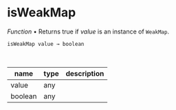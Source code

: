 # isWeakMap

_Function_ &bull; Returns true if _value_ is an instance of `WeakMap`.

<pre><code>isWeakMap value &rarr; boolean</code></pre>
<br>

| name | type | description |
|------|------|-------------|
|value|any||
|boolean|any||



